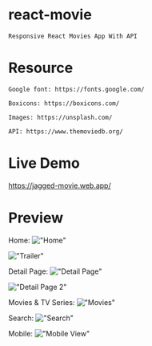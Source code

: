 # react-movie

    Responsive React Movies App With API
    
# Resource

    Google font: https://fonts.google.com/

    Boxicons: https://boxicons.com/

    Images: https://unsplash.com/

    API: https://www.themoviedb.org/

# Live Demo

https://jagged-movie.web.app/

# Preview

Home:
!["Home"](https://user-images.githubusercontent.com/102334772/172686217-efcb0ad7-666f-45b1-84d0-de3ace149993.png "Home")

!["Trailer"](https://user-images.githubusercontent.com/102334772/172686339-27756519-c57b-496e-bb90-bf2bb6853ec7.png "Trailer")

Detail Page:
!["Detail Page"](https://user-images.githubusercontent.com/102334772/172689660-d3da9d98-929a-4789-8604-ec2b952b5ab4.png "Details")

!["Detail Page 2"](https://user-images.githubusercontent.com/102334772/172689812-0cdecbf6-1089-4684-a3d8-25ef5990b485.png "Details")

Movies & TV Series:
!["Movies"](https://user-images.githubusercontent.com/102334772/172686446-4a73ede5-c75c-4743-b941-a1b89a69557f.png "Movies")

Search:
!["Search"](https://user-images.githubusercontent.com/102334772/172686434-0dd130a8-b85a-4da0-9821-6c387dc27c49.png "Search")

Mobile:
!["Mobile View"](https://user-images.githubusercontent.com/102334772/172686454-8a1a474c-7fd2-4954-81a6-21334ebe6c33.png "Mobile View")

